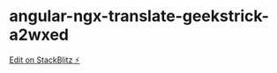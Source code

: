 # angular-ngx-translate-geekstrick-a2wxed

[Edit on StackBlitz ⚡️](https://stackblitz.com/edit/angular-ngx-translate-geekstrick-a2wxed)